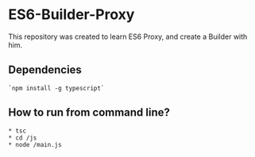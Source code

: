 # ES6-Builder-Proxy
This repository was created to learn ES6 Proxy, and create a Builder with him.

## Dependencies
    `npm install -g typescript`

## How to run from command line?
    * tsc
    * cd /js
    * node /main.js
